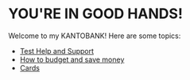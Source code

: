 # YOU'RE IN GOOD HANDS!

Welcome to my KANTOBANK! Here are some topics:

- [Test Help and Support](wiki/Test-Help-and-Support)
- [How to budget and save money](wiki/How-to-budget-and-save-money)
- [Cards](wiki/Page-3)
